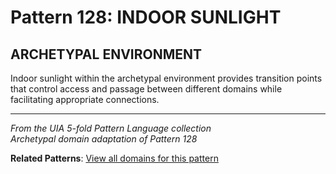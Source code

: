# Pattern 128: INDOOR SUNLIGHT

## ARCHETYPAL ENVIRONMENT

Indoor sunlight within the archetypal environment provides transition points that control access and passage between different domains while facilitating appropriate connections.

---

*From the UIA 5-fold Pattern Language collection*  
*Archetypal domain adaptation of Pattern 128*

**Related Patterns**: [View all domains for this pattern](../../UIA/md/T128%20INDOOR%20SUNLIGHT.md)
